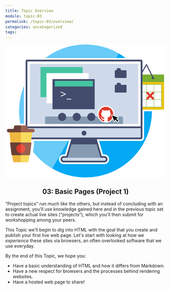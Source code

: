 ```yaml
---
title: Topic Overview
module: topic-03
permalink: /topic-03/overview/
categories: uncategorized
tags:
---
```


<img src="../img/project-01.svg" alt="" title="Project 1: The Live Site" class="overview-img" />

<h2 style="text-align: center;">03: Basic Pages (Project 1)</h2>

“Project topics” run much like the others, but instead of concluding with an assignment, you'll use knowledge gained here and in the previous topic set to create actual live sites (“projects”), which you'll then submit for workshopping among your peers.

This Topic we'll begin to dig into HTML with the goal that you create and publish your first live web page. Let's start with looking at how we _experience_ these sites via browsers, an often overlooked software that we use everyday.

By the end of this Topic, we hope you:
- Have a basic understanding of HTML and how it differs from Markdown.
- Have a new respect for browsers and the processes behind rendering websites.
- Have a hosted web page to share!
